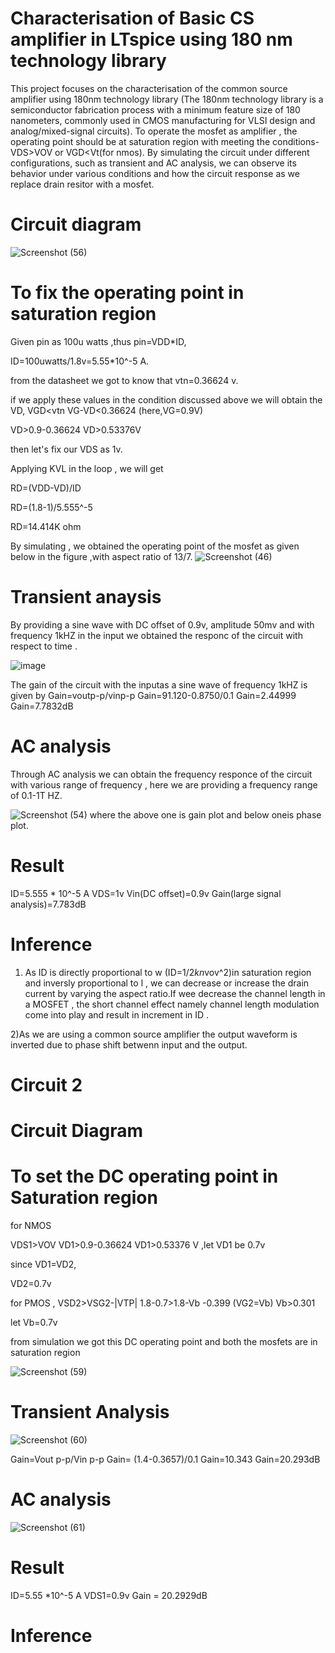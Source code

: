 
# Characterisation of Basic CS amplifier in LTspice using 180 nm technology library

This project focuses on the characterisation of the common source amplifier using 180nm technology library (The 180nm technology library is a semiconductor fabrication process with a minimum feature size of 180 nanometers, commonly used in CMOS manufacturing for VLSI design and analog/mixed-signal circuits).
  To operate the mosfet as amplifier , the operating point should be at saturation region with meeting the conditions- VDS>VOV or VGD<Vt(for nmos). By simulating the circuit under different configurations, such as transient and AC analysis, we can observe its behavior under various conditions and how the circuit response as we replace drain resitor with a mosfet.

 # Circuit diagram

![Screenshot (56)](https://github.com/user-attachments/assets/dc9ff2c8-b40b-4a14-9e69-009b69f01c98)


  # To fix the operating point in saturation region

Given pin as 100u watts ,thus pin=VDD*ID,

ID=100uwatts/1.8v=5.55*10^-5 A.

from the datasheet we got to know that vtn=0.36624 v.
 
 if we apply these values in the condition discussed above we will obtain the VD,
 VGD<vtn
 VG-VD<0.36624     (here,VG=0.9V)

 VD>0.9-0.36624
 VD>0.53376V

 then let's fix our VDS as 1v.

 Applying KVL in the loop , we will get

 RD=(VDD-VD)/ID

 RD=(1.8-1)/5.555^-5
 
 RD=14.414K ohm

 By simulating , we obtained the operating point of the mosfet as given below in the figure ,with aspect ratio of 13/7.
 ![Screenshot (46)](https://github.com/user-attachments/assets/93988854-fb81-4521-b8f6-5ac9b161bb27)

 
# Transient anaysis

By providing a sine wave with DC offset of 0.9v, amplitude 50mv and with frequency 1kHZ in the input we obtained the responc of the circuit with respect to time .

![image](https://github.com/user-attachments/assets/bcd25a03-5797-412c-87b0-0796417c1afb)

The gain of the circuit with the inputas a sine wave of frequency 1kHZ is given by Gain=voutp-p/vinp-p
Gain=91.120-0.8750/0.1
Gain=2.44999
Gain=7.7832dB



# AC analysis

Through AC analysis we can obtain the frequency responce of the circuit with various range of frequency , here we are providing a frequency range of 0.1-1T HZ.

![Screenshot (54)](https://github.com/user-attachments/assets/094d99fa-97d1-43f6-8e83-7294508dcf1e)
where the above one is gain plot and below oneis phase plot.


# Result


ID=5.555 * 10^-5 A
VDS=1v
Vin(DC offset)=0.9v
Gain(large signal analysis)=7.783dB


# Inference

1) As ID is directly proportional to w (ID=1/2*kn*vov^2)in saturation region and inversly proportional to l , we can decrease or increase the drain current by varying the aspect ratio.If wee decrease the channel length in a MOSFET , the short channel effect namely channel length modulation come into play and result in increment in ID .

2)As we are using a common source amplifier the output waveform is inverted due to phase shift betwenn input and the output.

# Circuit 2

# Circuit Diagram

# To set the DC operating point in Saturation region

for NMOS 

VDS1>VOV
VD1>0.9-0.36624
VD1>0.53376 V ,let VD1 be 0.7v

since VD1=VD2,

VD2=0.7v

for PMOS ,
VSD2>VSG2-|VTP|
1.8-0.7>1.8-Vb -0.399           (VG2=Vb)
Vb>0.301

let Vb=0.7v

from simulation we got this DC operating point and both the mosfets are in saturation region

![Screenshot (59)](https://github.com/user-attachments/assets/83c28ca6-1ad0-4e2b-a684-df081d440fc2)

# Transient Analysis
![Screenshot (60)](https://github.com/user-attachments/assets/06f4e7f7-74f3-47b9-8be7-ff2672344e10)

Gain=Vout p-p/Vin p-p
Gain= (1.4-0.3657)/0.1
Gain=10.343
Gain=20.293dB


# AC analysis
![Screenshot (61)](https://github.com/user-attachments/assets/9e170ed4-4fd0-4eca-bdc2-bdc4d2ae4981)

# Result
ID=5.55 *10^-5 A
VDS1=0.9v
Gain = 20.2929dB

# Inference



















 












  



  

  

  




